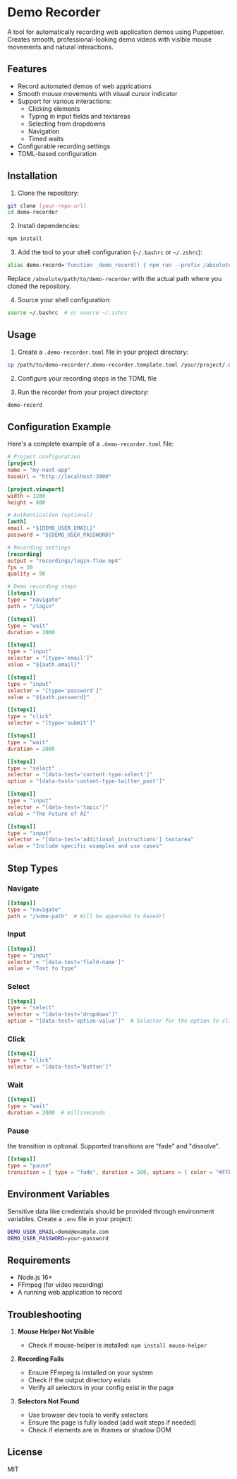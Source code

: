 # Demo Recorder

A tool for automatically recording web application demos using Puppeteer. Creates smooth, professional-looking demo videos with visible mouse movements and natural interactions.

## Features

- Record automated demos of web applications
- Smooth mouse movements with visual cursor indicator
- Support for various interactions:
  - Clicking elements
  - Typing in input fields and textareas
  - Selecting from dropdowns
  - Navigation
  - Timed waits
- Configurable recording settings
- TOML-based configuration

## Installation

1. Clone the repository:
```bash
git clone [your-repo-url]
cd demo-recorder
```

2. Install dependencies:
```bash
npm install
```

3. Add the tool to your shell configuration (`~/.bashrc` or `~/.zshrc`):
```bash
alias demo-record='function _demo_record() { npm run --prefix /absolute/path/to/demo-recorder start "$(pwd)"; }; _demo_record'
```

Replace `/absolute/path/to/demo-recorder` with the actual path where you cloned the repository.

4. Source your shell configuration:
```bash
source ~/.bashrc  # or source ~/.zshrc
```

## Usage

1. Create a `.demo-recorder.toml` file in your project directory:
```bash
cp /path/to/demo-recorder/.demo-recorder.template.toml /your/project/.demo-recorder.toml
```

2. Configure your recording steps in the TOML file

3. Run the recorder from your project directory:
```bash
demo-record
```

## Configuration Example

Here's a complete example of a `.demo-recorder.toml` file:

```toml
# Project configuration
[project]
name = "my-nuxt-app"
baseUrl = "http://localhost:3000"

[project.viewport]
width = 1280
height = 800

# Authentication (optional)
[auth]
email = "${DEMO_USER_EMAIL}"
password = "${DEMO_USER_PASSWORD}"

# Recording settings
[recording]
output = "recordings/login-flow.mp4"
fps = 30
quality = 90

# Demo recording steps
[[steps]]
type = "navigate"
path = "/login"

[[steps]]
type = "wait"
duration = 1000

[[steps]]
type = "input"
selector = "[type='email']"
value = "${auth.email}"

[[steps]]
type = "input"
selector = "[type='password']"
value = "${auth.password}"

[[steps]]
type = "click"
selector = "[type='submit']"

[[steps]]
type = "wait"
duration = 2000

[[steps]]
type = "select"
selector = "[data-test='content-type-select']"
option = "[data-test='content-type-twitter_post']"

[[steps]]
type = "input"
selector = "[data-test='topic']"
value = "The Future of AI"

[[steps]]
type = "input"
selector = "[data-test='additional_instructions'] textarea"
value = "Include specific examples and use cases"
```

## Step Types

### Navigate
```toml
[[steps]]
type = "navigate"
path = "/some-path"  # Will be appended to baseUrl
```

### Input
```toml
[[steps]]
type = "input"
selector = "[data-test='field-name']"
value = "Text to type"
```

### Select
```toml
[[steps]]
type = "select"
selector = "[data-test='dropdown']"
option = "[data-test='option-value']"  # Selector for the option to click
```

### Click
```toml
[[steps]]
type = "click"
selector = "[data-test='button']"
```

### Wait
```toml
[[steps]]
type = "wait"
duration = 2000  # milliseconds
```

### Pause

the transition is optional. 
Supported transitions are "fade" and "dissolve".
```toml
[[steps]]
type = "pause"
transition = { type = "fade", duration = 500, options = { color = "#FFFFFF" } }
```


## Environment Variables

Sensitive data like credentials should be provided through environment variables. Create a `.env` file in your project:

```bash
DEMO_USER_EMAIL=demo@example.com
DEMO_USER_PASSWORD=your-password
```

## Requirements

- Node.js 16+
- FFmpeg (for video recording)
- A running web application to record

## Troubleshooting

1. **Mouse Helper Not Visible**
   - Check if mouse-helper is installed: `npm install mouse-helper`

2. **Recording Fails**
   - Ensure FFmpeg is installed on your system
   - Check if the output directory exists
   - Verify all selectors in your config exist in the page

3. **Selectors Not Found**
   - Use browser dev tools to verify selectors
   - Ensure the page is fully loaded (add wait steps if needed)
   - Check if elements are in iframes or shadow DOM

## License

MIT